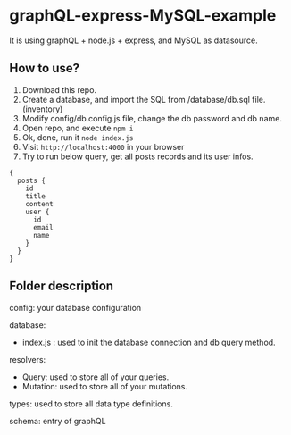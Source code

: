 # graphQL-express-MySQL-example
 
 It is using graphQL + node.js + express, and MySQL as datasource.

## How to use?

1. Download this repo.
2. Create a database, and import the SQL from /database/db.sql file.(inventory)
3. Modify config/db.config.js file, change the db password and db name.
3. Open repo, and execute `npm i`
4. Ok, done, run it `node index.js`
5. Visit `http://localhost:4000` in your browser
6. Try to run below query, get all posts records and its user infos.

```
{
  posts {
    id
    title
    content
    user {
      id
      email
      name
    }
  }
}
```

## Folder description

config: your database configuration

database:
  - index.js : used to init the database connection and db query method.

resolvers:
  - Query: used to store all of your queries.
  - Mutation: used to store all of your mutations.

types: used to store all data type definitions.

schema: entry of graphQL 
